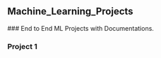 <h2>Machine_Learning_Projects</h2>
### End to End ML Projects with Documentations.

<h3> Project 1 </h3>

